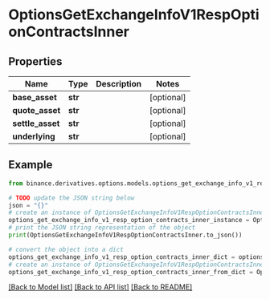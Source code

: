 # OptionsGetExchangeInfoV1RespOptionContractsInner


## Properties

Name | Type | Description | Notes
------------ | ------------- | ------------- | -------------
**base_asset** | **str** |  | [optional] 
**quote_asset** | **str** |  | [optional] 
**settle_asset** | **str** |  | [optional] 
**underlying** | **str** |  | [optional] 

## Example

```python
from binance.derivatives.options.models.options_get_exchange_info_v1_resp_option_contracts_inner import OptionsGetExchangeInfoV1RespOptionContractsInner

# TODO update the JSON string below
json = "{}"
# create an instance of OptionsGetExchangeInfoV1RespOptionContractsInner from a JSON string
options_get_exchange_info_v1_resp_option_contracts_inner_instance = OptionsGetExchangeInfoV1RespOptionContractsInner.from_json(json)
# print the JSON string representation of the object
print(OptionsGetExchangeInfoV1RespOptionContractsInner.to_json())

# convert the object into a dict
options_get_exchange_info_v1_resp_option_contracts_inner_dict = options_get_exchange_info_v1_resp_option_contracts_inner_instance.to_dict()
# create an instance of OptionsGetExchangeInfoV1RespOptionContractsInner from a dict
options_get_exchange_info_v1_resp_option_contracts_inner_from_dict = OptionsGetExchangeInfoV1RespOptionContractsInner.from_dict(options_get_exchange_info_v1_resp_option_contracts_inner_dict)
```
[[Back to Model list]](../README.md#documentation-for-models) [[Back to API list]](../README.md#documentation-for-api-endpoints) [[Back to README]](../README.md)


